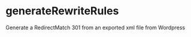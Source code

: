 generateRewriteRules
====================

Generate a RedirectMatch 301 from an exported xml file from Wordpress
